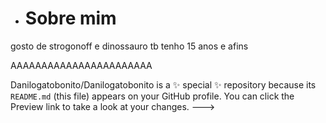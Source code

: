 - # Sobre mim

gosto de strogonoff
e dinossauro tb
tenho 15 anos e afins

AAAAAAAAAAAAAAAAAAAAAAA








Danilogatobonito/Danilogatobonito is a ✨ special ✨ repository because its `README.md` (this file) appears on your GitHub profile.
You can click the Preview link to take a look at your changes.
--->
